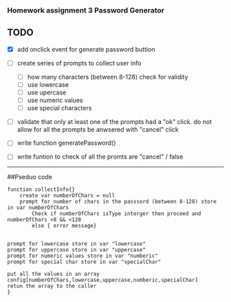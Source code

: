 ### Homework assignment 3 Password Generator

## TODO
- [X] add onclick event for generate password buttion
- [ ] create series of prompts to collect user info
  - [ ] how many characters (between 8-128) check for validity
  - [ ] use lowercase
  - [ ] use upercase
  - [ ] use numeric values
  - [ ] use special characters
- [ ] validate that only at least one of the prompts had a "ok" click. do not allow for all the prompts be anwsered with "cancel" click
- [ ] write function generatePassword() 
- [ ] write funtion to check of all the promts are "cancel" / false


------------------
##Pseduo code

    function collectInfo{}
        create var numberOfChars = null 
        prompt for number of chars in the passsord (between 8-128) store in var numberOfChars
            Check if numberOfChars isType interger then proceed and numberOfChars >8 && <128
            else { error message}

           
    prompt for lowercase store in var "lowercase"
    prompt for uppercase store in var "uppercase"
    prompt for numeric values store in var "numberic"
    prompt for special char store in var "specialChar"

    put all the values in an array config[numberOfChars,lowercase,uppercase,numberic,specialChar]
    retun the array to the caller
    }

    
```